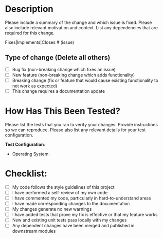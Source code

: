 # Description

Please include a summary of the change and which issue is fixed. Please also include relevant motivation and context. List any dependencies that are required for this change.

Fixes|Implements|Closes # (issue)

## Type of change (Delete all others)

- [ ] Bug fix (non-breaking change which fixes an issue)
- [ ] New feature (non-breaking change which adds functionality)
- [ ] Breaking change (fix or feature that would cause existing functionality to not work as expected)
- [ ] This change requires a documentation update

# How Has This Been Tested?

Please list the tests that you ran to verify your changes. Provide instructions so we can reproduce. Please also list any relevant details for your test configuration.

**Test Configuration**:
* Operating System:

# Checklist:

- [ ] My code follows the style guidelines of this project
- [ ] I have performed a self-review of my own code
- [ ] I have commented my code, particularly in hard-to-understand areas
- [ ] I have made corresponding changes to the documentation
- [ ] My changes generate no new warnings
- [ ] I have added tests that prove my fix is effective or that my feature works
- [ ] New and existing unit tests pass locally with my changes
- [ ] Any dependent changes have been merged and published in downstream modules
